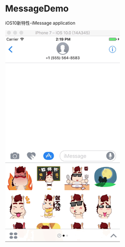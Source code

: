 # MessageDemo
iOS10新特性-iMessage application

<img src="https://github.com/czj1127292580/MessageDemo/blob/master/MessageDemo/readmeImage/demo.gif"  width=370 height=684 />
